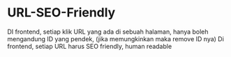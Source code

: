 # URL-SEO-Friendly

DI frontend, setiap klik URL yang ada di sebuah halaman, hanya boleh mengandung ID yang pendek, (jika memungkinkan maka remove ID nya)
Di frontend, setiap URL harus SEO friendly, human readable
